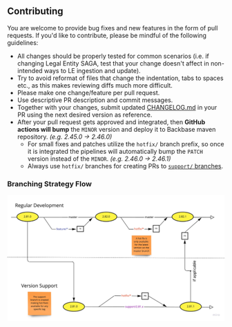 ## Contributing

You are welcome to provide bug fixes and new features in the form of pull requests. If you'd like to contribute, please be mindful of the following guidelines:

- All changes should be properly tested for common scenarios (i.e. if changing Legal Entity SAGA, test that your change doesn't affect in non-intended ways to LE ingestion and update).
- Try to avoid reformat of files that change the indentation, tabs to spaces etc., as this makes reviewing diffs much more difficult.
- Please make one change/feature per pull request.
- Use descriptive PR description and commit messages.
- Together with your changes, submit updated [CHANGELOG.md](CHANGELOG.md) in your PR using the next desired version as reference.
- After your pull request gets approved and integrated, then **GitHub actions will bump** the `MINOR` version and deploy it to Backbase maven repository. *(e.g. 2.45.0 -> 2.46.0)*
    * For small fixes and patches utilize the `hotfix/` branch prefix, so once it is integrated the pipelines will automatically bump the `PATCH` version instead of the `MINOR`. *(e.g. 2.46.0 -> 2.46.1)*
    * Always use `hotfix/` branches for creating PRs to [`support/` branches](https://gitversion.net/docs/learn/branching-strategies/gitflow/examples#support-branches).
### Branching Strategy Flow
![Branching Strategy](docs/branching_strategy.jpg)

